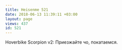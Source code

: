 ```yaml
---
title: Heisenme 521
date: 2018-06-13 11:39:11 +03:00
layout: page
views: 437
id: 521
---
```


Hoverbike Scorpion v2: Приезжайте чо, покатаемся.


